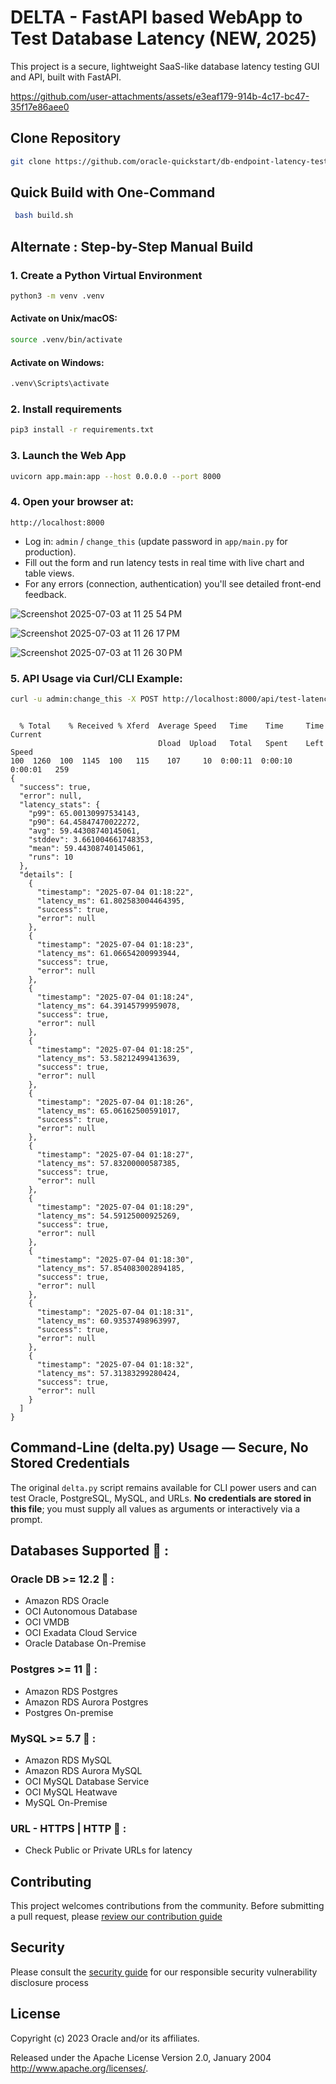 # DELTA - FastAPI based WebApp to Test Database Latency (NEW, 2025)

This project is a secure, lightweight SaaS-like database latency testing GUI and API, built with FastAPI.  

https://github.com/user-attachments/assets/e3eaf179-914b-4c17-bc47-35f17e86aee0


## Clone Repository ##
```bash
git clone https://github.com/oracle-quickstart/db-endpoint-latency-testing-ammeter.git && cd db-endpoint-latency-testing-ammeter/
```

## Quick Build with One-Command ##
```bash
 bash build.sh
```

## Alternate : Step-by-Step Manual Build ##

### 1. Create a Python Virtual Environment

```bash
python3 -m venv .venv
```

#### Activate on Unix/macOS:
```bash
source .venv/bin/activate
```

#### Activate on Windows:
```bash
.venv\Scripts\activate
```

### 2. Install requirements
```bash
pip3 install -r requirements.txt
```

### 3. Launch the Web App
```bash
uvicorn app.main:app --host 0.0.0.0 --port 8000
```
### 4. Open your browser at:
```
http://localhost:8000
```
- Log in: `admin` / `change_this` (update password in `app/main.py` for production).
- Fill out the form and run latency tests in real time with live chart and table views.
- For any errors (connection, authentication) you'll see detailed front-end feedback.

![Screenshot 2025-07-03 at 11 25 54 PM](https://github.com/user-attachments/assets/1e26dd2c-9423-46b8-9a76-b05b689e72b6)

![Screenshot 2025-07-03 at 11 26 17 PM](https://github.com/user-attachments/assets/235f6251-3198-4cd4-99a7-63490b4f6405)

![Screenshot 2025-07-03 at 11 26 30 PM](https://github.com/user-attachments/assets/f1b17fb8-f637-4b86-95c9-52dd0b6e2067)

### 5. API Usage via Curl/CLI Example:
```bash
curl -u admin:change_this -X POST http://localhost:8000/api/test-latency -d dbtype=mysql -d host=localhost -d port=3390 -d username=testuser -d password="YOurP@ssword#12" -d database=testdb -d interval=1 -d period=10 | jq .
```
```

  % Total    % Received % Xferd  Average Speed   Time    Time     Time  Current
                                 Dload  Upload   Total   Spent    Left  Speed
100  1260  100  1145  100   115    107     10  0:00:11  0:00:10  0:00:01   259
{
  "success": true,
  "error": null,
  "latency_stats": {
    "p99": 65.00130997534143,
    "p90": 64.45847470022272,
    "avg": 59.44308740145061,
    "stddev": 3.661004661748353,
    "mean": 59.44308740145061,
    "runs": 10
  },
  "details": [
    {
      "timestamp": "2025-07-04 01:18:22",
      "latency_ms": 61.802583004464395,
      "success": true,
      "error": null
    },
    {
      "timestamp": "2025-07-04 01:18:23",
      "latency_ms": 61.06654200993944,
      "success": true,
      "error": null
    },
    {
      "timestamp": "2025-07-04 01:18:24",
      "latency_ms": 64.39145799959078,
      "success": true,
      "error": null
    },
    {
      "timestamp": "2025-07-04 01:18:25",
      "latency_ms": 53.58212499413639,
      "success": true,
      "error": null
    },
    {
      "timestamp": "2025-07-04 01:18:26",
      "latency_ms": 65.06162500591017,
      "success": true,
      "error": null
    },
    {
      "timestamp": "2025-07-04 01:18:27",
      "latency_ms": 57.83200000587385,
      "success": true,
      "error": null
    },
    {
      "timestamp": "2025-07-04 01:18:29",
      "latency_ms": 54.59125000925269,
      "success": true,
      "error": null
    },
    {
      "timestamp": "2025-07-04 01:18:30",
      "latency_ms": 57.854083002894185,
      "success": true,
      "error": null
    },
    {
      "timestamp": "2025-07-04 01:18:31",
      "latency_ms": 60.93537498963997,
      "success": true,
      "error": null
    },
    {
      "timestamp": "2025-07-04 01:18:32",
      "latency_ms": 57.31383299280424,
      "success": true,
      "error": null
    }
  ]
}
```

## Command-Line (delta.py) Usage — Secure, No Stored Credentials

The original `delta.py` script remains available for CLI power users and can test Oracle, PostgreSQL, MySQL, and URLs. **No credentials are stored in this file**; you must supply all values as arguments or interactively via a prompt.


## Databases Supported 🔌 :

### Oracle DB >= 12.2 📌  : 
- Amazon RDS Oracle
- OCI Autonomous Database
- OCI VMDB
- OCI Exadata Cloud Service
- Oracle Database On-Premise

### Postgres >= 11 📌 :
- Amazon RDS Postgres
- Amazon RDS Aurora Postgres
- Postgres On-premise 

### MySQL >= 5.7 📌  : 
- Amazon RDS MySQL
- Amazon RDS Aurora MySQL
- OCI MySQL Database Service
- OCI MySQL Heatwave
- MySQL On-Premise

### URL - HTTPS | HTTP 📌 :
- Check Public or Private URLs for latency

## Contributing

This project welcomes contributions from the community. Before submitting a pull request, please [review our contribution guide](./CONTRIBUTING.md)

## Security

Please consult the [security guide](./SECURITY.md) for our responsible security vulnerability disclosure process

## License

Copyright (c) 2023 Oracle and/or its affiliates.

Released under the Apache License Version 2.0, January 2004
<http://www.apache.org/licenses/>.
